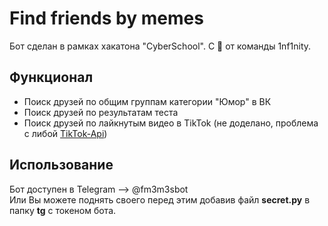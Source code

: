 # Find friends by memes

Бот сделан в рамках хакатона "CyberSchool". С 💙 от команды 1nf1nity.

## Функционал
+ Поиск друзей по общим группам категории "Юмор" в ВК
+ Поиск друзей по результатам теста
+ Поиск друзей по лайкнутым видео в TikTok (не доделано, проблема с либой [TikTok-Api](https://github.com/davidteather/TikTok-Api))

## Использование
Бот доступен в Telegram --> @fm3m3sbot  
Или Вы можете поднять своего перед этим добавив файл **secret.py** в папку **tg** с токеном бота.




